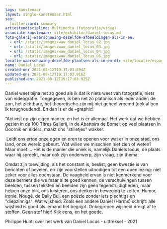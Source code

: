 ```yaml
---
tags: kunstenaar
layout: single-kunstenaar.html
seo:
  twitter:card: summary
artiestendiscipline: Multimedia (fotografie/video)
associate-kunstenaar: site/exhibitor/daniel-locus.md
foto-galerij-waarschuwing-dezelfde-afbeeldingen-als-in-en:
  - url: /static/images/waw_daniel_locus_02.jpg
  - url: /static/images/waw_daniel_locus_03.jpg
  - url: /static/images/waw_daniel_locus_04.jpg
  - url: /static/images/waw_daniel_locus_06.jpg
locatie-waarschuwing-dezelfde-plaatsen-als-in-en-df: site/locatie/espace-kamer-9-k9.md
name: Daniel Locus
created-on: 2021-08-12T19:17:03.894Z
updated-on: 2021-08-12T19:17:03.916Z
published-on: 2021-08-12T19:17:03.925Z
---
```

<!--StartFragment-->

Daniel weet bijna net zo goed als ik dat ik niets weet van fotografie, niets van videografie. Toegegeven, ik ben net zo platonisch als ieder ander: de zon, het zichtbare, het theoretische zijn mij niet geheel vreemd (ook al ben ik terughoudend). En dan is er de –graphic! 

“Activist op zijn eigen manier, en het is er allemaal. Het werk dat we hebben gezien in de 100 Titres Gallerij, in de Abattoirs de Bomel, op veel plaatsen in Doornik en elders, maakt ons "stilletjes" wakker.

 Leidt ons ertoe onze ogen en oren te openen voor wat er in onze stad, ons land, onze wereld gebeurt. Wat willen we misschien niet zien of weten? Maar moet ... Het is de manier die uniek is, namelijk Daniels locus, de plaats waar hij spreekt, maar ook zijn onderwerp, zijn vraag, zijn thema.

Omdat zijn toewijding, als het constant is, beslist, geen kwestie is van berichten of bevelen, en zijn voorstellen uitnodigen tot een open lezing: niet zeker voor alles openstaan. De vaagheid ervan is niet kenmerkend voor deze berners die we maar al te goed kennen, de verschuivingen tussen beelden, tussen teksten en beelden zijn geen tegenstrijdigheden, maar helpen onze blik, ons luisteren, ons denken in beweging te zetten. Humor, ironie, Nougé, de Daily Bul, een poëzie zonder iets plechtigs en "diepzinnigs". Wat wijsheid: Zoals een andere Daniël (Harms) schrijft: alle wijsheid is goed als iemand het begrijpt. Onbegrepen wijsheid dreigt af te stoffen. Geen stof hier! Kijk eens, en het goede. 

Philippe Hunt: over het werk van Daniel Locus - uittreksel - 2021 



<!--EndFragment-->